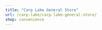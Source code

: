```yaml
---
title: "Carp Lake General Store"
url: /carp-lake/carp-lake-general-store/
shop: convenience
---
```

